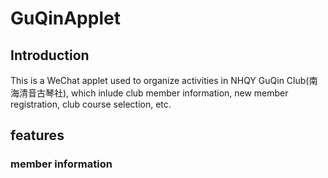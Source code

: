 # GuQinApplet

## Introduction

This is a WeChat applet used to organize activities in NHQY GuQin Club(南海清音古琴社), which inlude club member information, new member registration, club course selection, etc.

## features

### member information